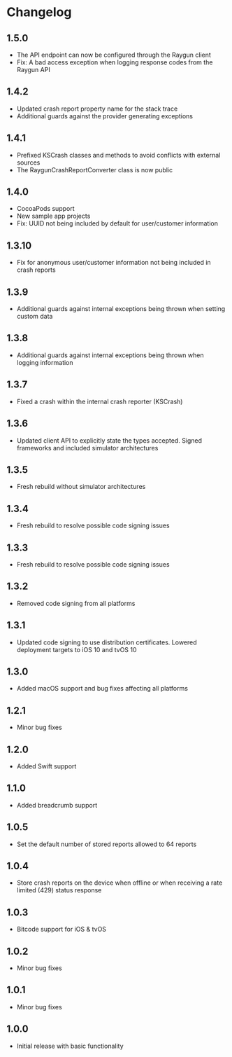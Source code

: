 # Changelog

## 1.5.0
- The API endpoint can now be configured through the Raygun client
- Fix: A bad access exception when logging response codes from the Raygun API

## 1.4.2
- Updated crash report property name for the stack trace
- Additional guards against the provider generating exceptions 

## 1.4.1
- Prefixed KSCrash classes and methods to avoid conflicts with external sources
- The RaygunCrashReportConverter class is now public

## 1.4.0
- CocoaPods support
- New sample app projects
- Fix: UUID not being included by default for user/customer information

## 1.3.10
- Fix for anonymous user/customer information not being included in crash reports

## 1.3.9
- Additional guards against internal exceptions being thrown when setting custom data

## 1.3.8
- Additional guards against internal exceptions being thrown when logging information

## 1.3.7
- Fixed a crash within the internal crash reporter (KSCrash)

## 1.3.6
- Updated client API to explicitly state the types accepted. Signed frameworks and included simulator architectures

## 1.3.5
- Fresh rebuild without simulator architectures

## 1.3.4
- Fresh rebuild to resolve possible code signing issues

## 1.3.3
- Fresh rebuild to resolve possible code signing issues

## 1.3.2
- Removed code signing from all platforms

## 1.3.1
- Updated code signing to use distribution certificates. Lowered deployment targets to iOS 10 and tvOS 10

## 1.3.0
- Added macOS support and bug fixes affecting all platforms

## 1.2.1
- Minor bug fixes

## 1.2.0
- Added Swift support

## 1.1.0
- Added breadcrumb support

## 1.0.5
- Set the default number of stored reports allowed to 64 reports

## 1.0.4
- Store crash reports on the device when offline or when receiving a rate limited (429) status response

## 1.0.3
- Bitcode support for iOS & tvOS

## 1.0.2
- Minor bug fixes

## 1.0.1
- Minor bug fixes
 
## 1.0.0
- Initial release with basic functionality
